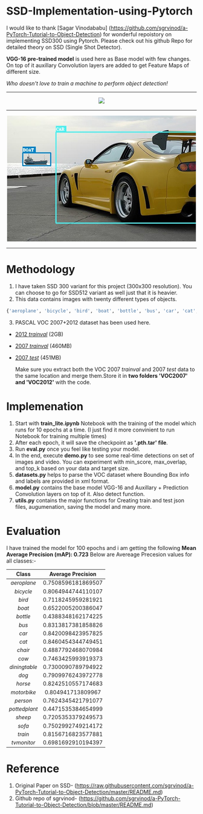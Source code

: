 # SSD-Implementation-using-Pytorch

I would like to thank [Sagar Vinodababu] (https://github.com/sgrvinod/a-PyTorch-Tutorial-to-Object-Detection) for wonderful repoistory on implementing SSD300 using Pytorch.
Please check out his github Repo for detailed theory on SSD (Single Shot Detector).

**VGG-16 pre-trained model** is used here as Base model with few changes. On top of it auxillary Convolution layers are added to get Feature Maps of different size.

*Who doesn't love to train a machine to perform object detection!*

---

<p align="center">
<img src="./img/demo.gif">
</p>

---

<p align="center">
<img src="./img/001394.jpg">
</p>

---
# Methodology
1) I have taken SSD 300 variant for this project (300x300 resolution). You can choose to go for SSD512 variant as well just that it is heavier.
2) This data contains images with twenty different types of objects.

```python
{'aeroplane', 'bicycle', 'bird', 'boat', 'bottle', 'bus', 'car', 'cat', 'chair', 'cow', 'diningtable', 'dog', 'horse', 'motorbike', 'person', 'pottedplant', 'sheep', 'sofa', 'train', 'tvmonitor'}
```
3) PASCAL VOC 2007+2012 dataset has been used here.
- [2012 _trainval_](http://host.robots.ox.ac.uk/pascal/VOC/voc2012/VOCtrainval_11-May-2012.tar) (2GB)
- [2007 _trainval_](http://host.robots.ox.ac.uk/pascal/VOC/voc2007/VOCtrainval_06-Nov-2007.tar) (460MB)
- [2007 _test_](http://host.robots.ox.ac.uk/pascal/VOC/voc2007/VOCtest_06-Nov-2007.tar) (451MB)

   Make sure you extract both the VOC 2007 _trainval_ and 2007 _test_ data to the same location and merge them.Store it in **two folders 'VOC2007' and 'VOC2012'** with the code.


# Implemenation
1) Start with **train_lite.ipynb** Notebook with the training of the model which runs for 10 epochs at a time. (I just find it more convinient to run Notebook for training multiple times)
2) After each epoch, it will save the checkpoint as **'.pth.tar' file**.
3) Run **eval.py** once you feel like testing your model.
4) In the end, execute **demo.py** to see some real-time detections on set of images and video. You can experiment with min_score, max_overlap, and top_k based on your data and target size.
5) **datasets.py** helps to parse the VOC dataset where Bounding Box info and labels are provided in xml format.
6) **model.py** contains the base model VGG-16 and Auxillary + Prediction Convolution layers on top of it. Also detect function.
7) **utils.py** contains the major functions for Creating train and test json files, augumenation, saving the model and many more. 


# Evaluation
I have trained the model for 100 epochs and i am getting the following **Mean Average Precision (mAP): 0.723**
Below are Avereage Precesion values for all classes:-

 | Class | Average Precision |
 | :-----: | :------: |
 | _aeroplane_ | 0.7508596181869507 |
 | _bicycle_ | 0.8064944744110107 |  
 | _bird_ | 0.7118245959281921 |     
 | _boat_ | 0.6522005200386047 |     
 | _bottle_ | 0.4388348162174225 |   
 | _bus_ | 0.8313817381858826 |      
 | _car_ | 0.8420098423957825 |      
 | _cat_ | 0.8460454344749451 |
 | _chair_ | 0.4887792468070984 |
 | _cow_ | 0.7463425993919373 |
 | _diningtable_ | 0.7300090789794922 |
 | _dog_ | 0.7909976243972778 |
 | _horse_ | 0.8242510557174683 |
 | _motorbike_ | 0.804941713809967 |
 | _person_ | 0.7624345421791077 |
 | _pottedplant_ | 0.4471535384654999 |
 | _sheep_ | 0.7205353379249573 |
 | _sofa_ | 0.7502992749214172 |
 | _train_ | 0.8156716823577881 |
 | _tvmonitor_ | 0.6981692910194397 |

# Reference
1. Original Paper on SSD- (https://raw.githubusercontent.com/sgrvinod/a-PyTorch-Tutorial-to-Object-Detection/master/README.md)
2. Github repo of sgrvinod- (https://github.com/sgrvinod/a-PyTorch-Tutorial-to-Object-Detection/blob/master/README.md)
